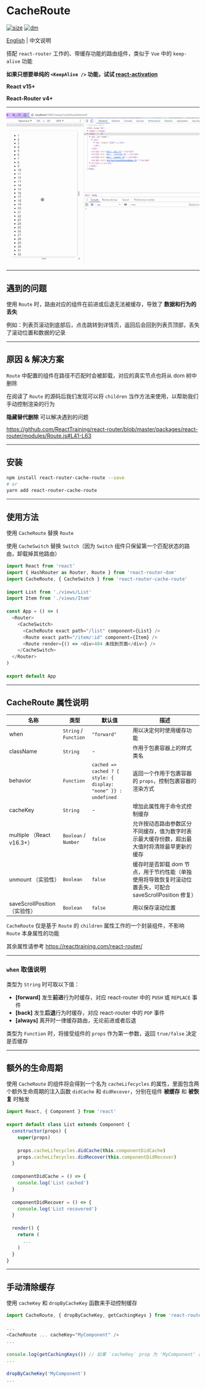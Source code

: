 # CacheRoute

[![size](https://img.shields.io/bundlephobia/minzip/react-router-cache-route.svg)](https://github.com/CJY0208/react-router-cache-route)
[![dm](https://img.shields.io/npm/dm/react-router-cache-route.svg)](https://github.com/CJY0208/react-router-cache-route)

[English](./README.md) | 中文说明

搭配 `react-router` 工作的、带缓存功能的路由组件，类似于 `Vue` 中的 `keep-alive` 功能

**如果只想要单纯的 `<KeepAlive />` 功能，试试 [react-activation](https://github.com/CJY0208/react-activation)**

**React v15+**

**React-Router v4+**

---

<img src="./docs/CacheRoute.gif">

---

## 遇到的问题

使用 `Route` 时，路由对应的组件在前进或后退无法被缓存，导致了 **数据和行为的丢失**

例如：列表页滚动到底部后，点击跳转到详情页，返回后会回到列表页顶部，丢失了滚动位置和数据的记录

---

## 原因 & 解决方案

`Route` 中配置的组件在路径不匹配时会被卸载，对应的真实节点也将从 dom 树中删除

在阅读了 `Route` 的源码后我们发现可以将 `children` 当作方法来使用，以帮助我们手动控制渲染的行为

**隐藏替代删除** 可以解决遇到的问题

https://github.com/ReactTraining/react-router/blob/master/packages/react-router/modules/Route.js#L41-L63

---

## 安装

```bash
npm install react-router-cache-route --save
# or
yarn add react-router-cache-route
```

---

## 使用方法

使用 `CacheRoute` 替换 `Route`

使用 `CacheSwitch` 替换 `Switch`（因为 `Switch` 组件只保留第一个匹配状态的路由，卸载掉其他路由）

```javascript
import React from 'react'
import { HashRouter as Router, Route } from 'react-router-dom'
import CacheRoute, { CacheSwitch } from 'react-router-cache-route'

import List from './views/List'
import Item from './views/Item'

const App = () => (
  <Router>
    <CacheSwitch>
      <CacheRoute exact path="/list" component={List} />
      <Route exact path="/item/:id" component={Item} />
      <Route render={() => <div>404 未找到页面</div>} />
    </CacheSwitch>
  </Router>
)

export default App
```

---

## CacheRoute 属性说明

| 名称                          | 类型                  | 默认值                                                         | 描述                                                                                                      |
| ----------------------------- | --------------------- | -------------------------------------------------------------- | --------------------------------------------------------------------------------------------------------- |
| when                          | `String` / `Function` | `"forward"`                                                    | 用以决定何时使用缓存功能                                                                                  |
| className                     | `String`              | -                                                              | 作用于包裹容器上的样式类名                                                                                |
| behavior                      | `Function`            | `cached => cached ? { style: { display: "none" }} : undefined` | 返回一个作用于包裹容器的 `props`，控制包裹容器的渲染方式                                                  |
| cacheKey                      | `String`              | -                                                              | 增加此属性用于命令式控制缓存                                                                              |
| multiple （React v16.3+）     | `Boolean` / `Number`  | `false`                                                        | 允许按动态路由参数区分不同缓存，值为数字时表示最大缓存份数，超出最大值时将清除最早更新的缓存              |
| unmount （实验性）            | `Boolean`             | `false`                                                        | 缓存时是否卸载 dom 节点，用于节约性能（单独使用将导致恢复时滚动位置丢失，可配合 saveScrollPosition 修复） |
| saveScrollPosition （实验性） | `Boolean`             | `false`                                                        | 用以保存滚动位置                                                                                          |

`CacheRoute` 仅是基于 `Route` 的 `children` 属性工作的一个封装组件，不影响 `Route` 本身属性的功能

其余属性请参考 https://reacttraining.com/react-router/

---

### `when` 取值说明

类型为 `String` 时可取以下值：

- **[forward]** 发生**前进**行为时缓存，对应 react-router 中的 `PUSH` 或 `REPLACE` 事件
- **[back]** 发生**后退**行为时缓存，对应 react-router 中的 `POP` 事件
- **[always]** 离开时一律缓存路由，无论前进或者后退

类型为 `Function` 时，将接受组件的 `props` 作为第一参数，返回 `true/false` 决定是否缓存

---

## 额外的生命周期

使用 `CacheRoute` 的组件将会得到一个名为 `cacheLifecycles` 的属性，里面包含两个额外生命周期的注入函数 `didCache` 和 `didRecover`，分别在组件 **被缓存** 和 **被恢复** 时触发

```javascript
import React, { Component } from 'react'

export default class List extends Component {
  constructor(props) {
    super(props)

    props.cacheLifecycles.didCache(this.componentDidCache)
    props.cacheLifecycles.didRecover(this.componentDidRecover)
  }

  componentDidCache = () => {
    console.log('List cached')
  }

  componentDidRecover = () => {
    console.log('List recovered')
  }

  render() {
    return (
      ...
    )
  }
}
```

---

## 手动清除缓存

使用 `cacheKey` 和 `dropByCacheKey` 函数来手动控制缓存

```javascript
import CacheRoute, { dropByCacheKey, getCachingKeys } from 'react-router-cache-route'

...
<CacheRoute ... cacheKey="MyComponent" />
...

console.log(getCachingKeys()) // 如果 `cacheKey` prop 为 'MyComponent' 的缓存路由已处于缓存状态，将得到 ['MyComponent']
...

dropByCacheKey('MyComponent')
...
```
